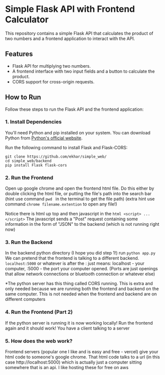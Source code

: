 # Simple Flask API with Frontend Calculator

This repository contains a simple Flask API that calculates the product of two numbers and a frontend application to interact with the API.

## Features

- Flask API for multiplying two numbers.
- A frontend interface with two input fields and a button to calculate the product.
- CORS support for cross-origin requests.

## How to Run

Follow these steps to run the Flask API and the frontend application:

### 1. Install Dependencies

You'll need Python and pip installed on your system. You can download Python from [Python's official website](https://www.python.org/downloads/).

Run the following command to install Flask and Flask-CORS:

```
git clone https://github.com/ekhar/simple_web/
cd simple_web/backend
pip install Flask flask-cors
```

### 2. Run the Frontend 

Open up google chrome and open the frontend html file. Do this either by double clicking the html file, or putting the file's path into the search bar (hint use command ```pwd ``` in the terminal to get the file path) 
(extra hint use command ```chrome filename.extention``` to open any file!)

Notice there is html up top and then javascript in the ```html <script> ... </script>```
The javascript sends a "Post" request containing some information in the form of "JSON" to the backend (which is not running right now)

### 3. Run the Backend
In the backend python directory (I hope you did step 1!) run ```python app.py```
We can pretend that the frontend is talking to a different backend. ```localhost:5000``` or whatever is after the : just means: localhost - your computer, :5000 - the port your computer opened. (Ports are just openings that allow network connections or bluetooth connection or whatever else) 

*The python server has this thing called CORS running. This is extra and only needed because we are running both the frontend and backend on the same computer. This is not needed when the frontend and backend are on different computers

### 4. Run the Frontend (Part 2) 
If the python server is running it is now working locally! Run the frontend again and it should work! You have a client talking to a server

### 5. How does the web work?
Frontend servers (popular one I like and is easy and free - vercel) give your html code to someone's google chrome. That html code talks to a url (in this case http://localhost:5000) which is actually just a computer sitting somewhere that is an api. I like hosting these for free on aws




